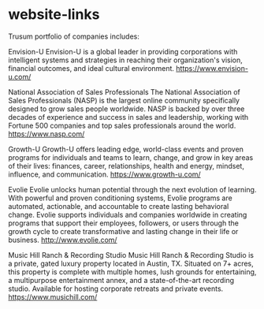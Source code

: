 # website-links

Trusum portfolio of companies includes:

Envision-U
Envision-U is a global leader in providing corporations with intelligent systems and strategies in reaching their organization's vision, financial outcomes, and ideal cultural environment.
https://www.envision-u.com/

National Association of Sales Professionals 
The National Association of Sales Professionals (NASP) is the largest online community specifically designed to grow sales people worldwide. NASP is backed by over three decades of experience and success in sales and leadership, working with Fortune 500 companies and top sales professionals around the world.
https://www.nasp.com/

Growth-U 
Growth-U offers leading edge, world-class events and proven programs for individuals and teams to learn, change, and grow in key areas of their lives: finances, career, relationships, health and energy, mindset, influence, and communication.
https://www.growth-u.com/

Evolie 
Evolie unlocks human potential through the next evolution of learning. With powerful and proven conditioning systems, Evolie programs are automated, actionable, and accountable to create lasting behavioral change. Evolie supports individuals and companies worldwide in creating programs that support their employees, followers, or users through the growth cycle to create transformative and lasting change in their life or business.
http://www.evolie.com/

Music Hill Ranch & Recording Studio 
Music Hill Ranch & Recording Studio is a private, gated luxury property located in Austin, TX. Situated on 7+ acres, this property is complete with multiple homes, lush grounds for entertaining, a multipurpose entertainment annex, and a state-of-the-art recording studio. Available for hosting corporate retreats and private events.
https://www.musichill.com/
